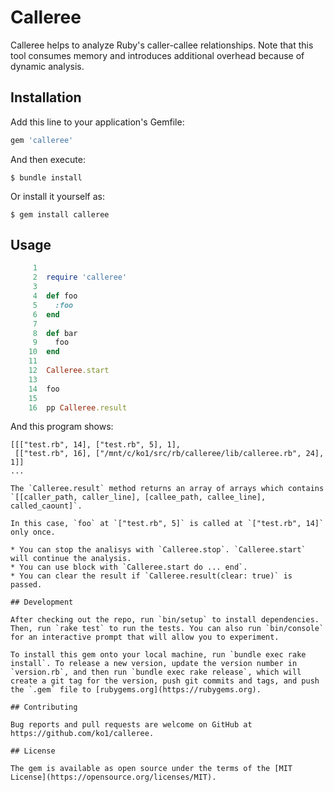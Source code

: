 # Calleree

Calleree helps to analyze Ruby's caller-callee relationships.
Note that this tool consumes memory and introduces additional overhead because of dynamic analysis.

## Installation

Add this line to your application's Gemfile:

```ruby
gem 'calleree'
```

And then execute:

    $ bundle install

Or install it yourself as:

    $ gem install calleree

## Usage

```ruby
     1
     2  require 'calleree'
     3
     4  def foo
     5    :foo
     6  end
     7
     8  def bar
     9    foo
    10  end
    11
    12  Calleree.start
    13
    14  foo
    15
    16  pp Calleree.result
```

And this program shows:

```
[[["test.rb", 14], ["test.rb", 5], 1],
 [["test.rb", 16], ["/mnt/c/ko1/src/rb/calleree/lib/calleree.rb", 24], 1]]
...

The `Calleree.result` method returns an array of arrays which contains `[[caller_path, caller_line], [callee_path, callee_line], called_caount]`.

In this case, `foo` at `["test.rb", 5]` is called at `["test.rb", 14]` only once.

* You can stop the analisys with `Calleree.stop`. `Calleree.start` will continue the analysis.
* You can use block with `Calleree.start do ... end`.
* You can clear the result if `Calleree.result(clear: true)` is passed.

## Development

After checking out the repo, run `bin/setup` to install dependencies. Then, run `rake test` to run the tests. You can also run `bin/console` for an interactive prompt that will allow you to experiment.

To install this gem onto your local machine, run `bundle exec rake install`. To release a new version, update the version number in `version.rb`, and then run `bundle exec rake release`, which will create a git tag for the version, push git commits and tags, and push the `.gem` file to [rubygems.org](https://rubygems.org).

## Contributing

Bug reports and pull requests are welcome on GitHub at https://github.com/ko1/calleree.

## License

The gem is available as open source under the terms of the [MIT License](https://opensource.org/licenses/MIT).
